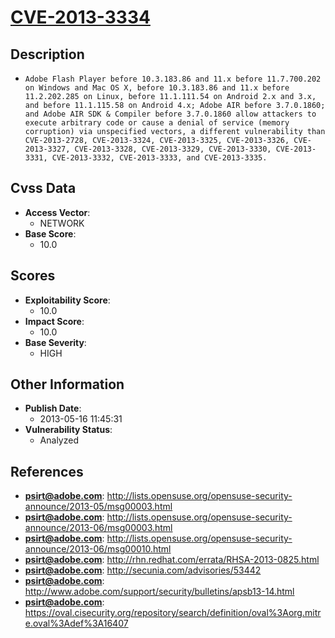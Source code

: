
# [CVE-2013-3334](https://cve.mitre.org/cgi-bin/cvename.cgi?name=CVE-2013-3334)

## Description

- `Adobe Flash Player before 10.3.183.86 and 11.x before 11.7.700.202 on Windows and Mac OS X, before 10.3.183.86 and 11.x before 11.2.202.285 on Linux, before 11.1.111.54 on Android 2.x and 3.x, and before 11.1.115.58 on Android 4.x; Adobe AIR before 3.7.0.1860; and Adobe AIR SDK & Compiler before 3.7.0.1860 allow attackers to execute arbitrary code or cause a denial of service (memory corruption) via unspecified vectors, a different vulnerability than CVE-2013-2728, CVE-2013-3324, CVE-2013-3325, CVE-2013-3326, CVE-2013-3327, CVE-2013-3328, CVE-2013-3329, CVE-2013-3330, CVE-2013-3331, CVE-2013-3332, CVE-2013-3333, and CVE-2013-3335.`

## Cvss Data

- **Access Vector**:
  - NETWORK
- **Base Score**:
  - 10.0

## Scores

- **Exploitability Score**:
  - 10.0
- **Impact Score**:
  - 10.0
- **Base Severity**:
  - HIGH

## Other Information

- **Publish Date**:
  - 2013-05-16 11:45:31
- **Vulnerability Status**:
  - Analyzed

## References

- **psirt@adobe.com**: http://lists.opensuse.org/opensuse-security-announce/2013-05/msg00003.html
- **psirt@adobe.com**: http://lists.opensuse.org/opensuse-security-announce/2013-06/msg00003.html
- **psirt@adobe.com**: http://lists.opensuse.org/opensuse-security-announce/2013-06/msg00010.html
- **psirt@adobe.com**: http://rhn.redhat.com/errata/RHSA-2013-0825.html
- **psirt@adobe.com**: http://secunia.com/advisories/53442
- **psirt@adobe.com**: http://www.adobe.com/support/security/bulletins/apsb13-14.html
- **psirt@adobe.com**: https://oval.cisecurity.org/repository/search/definition/oval%3Aorg.mitre.oval%3Adef%3A16407
